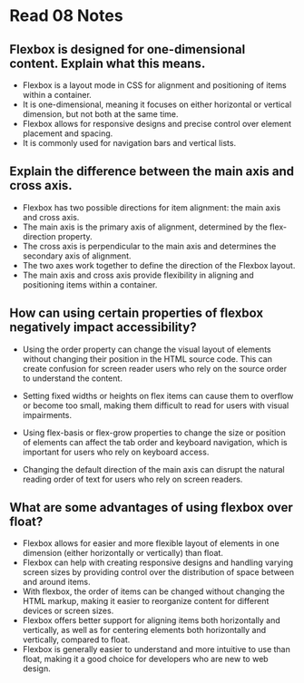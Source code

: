 # Read 08 Notes

## Flexbox is designed for one-dimensional content. Explain what this means.
* Flexbox is a layout mode in CSS for alignment and positioning of items within a container.
* It is one-dimensional, meaning it focuses on either horizontal or vertical dimension, but not both at the same time.
* Flexbox allows for responsive designs and precise control over element placement and spacing.
* It is commonly used for navigation bars and vertical lists.

## Explain the difference between the main axis and cross axis.
* Flexbox has two possible directions for item alignment: the main axis and cross axis.
* The main axis is the primary axis of alignment, determined by the flex-direction property.
* The cross axis is perpendicular to the main axis and determines the secondary axis of alignment.
* The two axes work together to define the direction of the Flexbox layout.
* The main axis and cross axis provide flexibility in aligning and positioning items within a container.

## How can using certain properties of flexbox negatively impact accessibility?
* Using the order property can change the visual layout of elements without changing their position in the HTML source code. This can create confusion for screen reader users who rely on the source order to understand the content.

* Setting fixed widths or heights on flex items can cause them to overflow or become too small, making them difficult to read for users with visual impairments.

* Using flex-basis or flex-grow properties to change the size or position of elements can affect the tab order and keyboard navigation, which is important for users who rely on keyboard access.

* Changing the default direction of the main axis can disrupt the natural reading order of text for users who rely on screen readers.

## What are some advantages of using flexbox over float?

* Flexbox allows for easier and more flexible layout of elements in one dimension (either horizontally or vertically) than float.
* Flexbox can help with creating responsive designs and handling varying screen sizes by providing control over the distribution of space between and around items.
* With flexbox, the order of items can be changed without changing the HTML markup, making it easier to reorganize content for different devices or screen sizes.
* Flexbox offers better support for aligning items both horizontally and vertically, as well as for centering elements both horizontally and vertically, compared to float.
* Flexbox is generally easier to understand and more intuitive to use than float, making it a good choice for developers who are new to web design.
